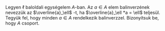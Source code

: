 Legyen $\ell$ baloldali egységelem $A$-ban. Az $a ∈ A$ elem balinverzének nevezzük az $\overline{a}_\ell$ -t, ha $\overline{a}_\ell *a = \ell$  teljesül. Tegyük fel, hogy minden $a ∈ A$ rendelkezik balinverzzel. Bizonyítsuk be, hogy $A$ csoport.